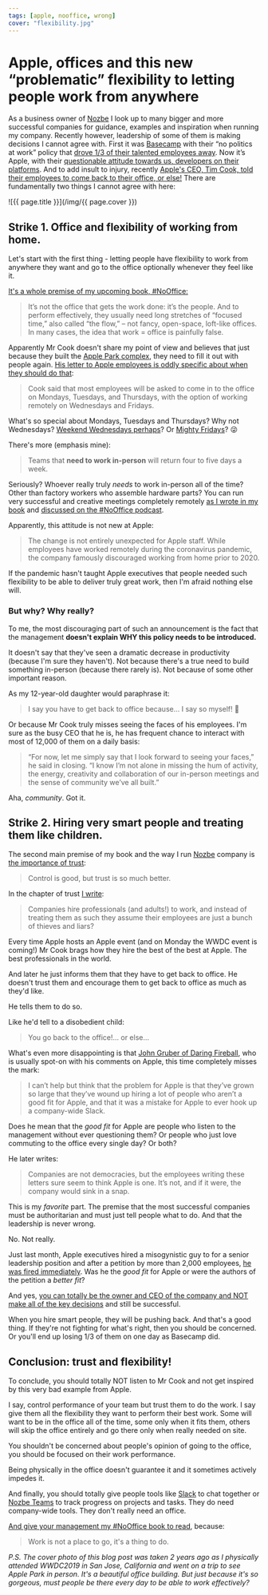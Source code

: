 ```yaml
---
tags: [apple, nooffice, wrong]
cover: "flexibility.jpg"
---
```


# Apple, offices and this new “problematic” flexibility to letting people work from anywhere

As a business owner of [Nozbe][n] I look up to many bigger and more successful companies for guidance, examples and inspiration when running my company. Recently however, leadership of some of them is making decisions I cannot agree with. First it was [Basecamp](/basecamp) with their “no politics at work” policy that [drove 1/3 of their talented employees away](/noofficefm-19). Now it’s Apple, with their [questionable attitude towards us, developers on their platforms](https://marco.org/2021/06/03/developer-relations). And to add insult to injury, recently [Apple's CEO, Tim Cook, told their employees to come back to their office, or else!](https://www.theverge.com/2021/6/4/22491629/apple-employees-push-back-return-office-internal-letter-tim-cook) There are fundamentally two things I cannot agree with here:

<!--More-->

![{{ page.title }}](/img/{{ page.cover }})

## Strike 1. Office and flexibility of working from home.

Let's start with the first thing - letting people have flexibility to work from anywhere they want and go to the office optionally whenever they feel like it.

[It's a whole premise of my upcoming book, #NoOffice:](https://nooffice.org/intro/)

> It’s not the office that gets the work done: it’s the people. And to perform effectively, they usually need long stretches of “focused time,” also called “the flow,” – not fancy, open-space, loft-like offices. In many cases, the idea that work = office is painfully false.

Apparently Mr Cook doesn't share my point of view and believes that just because they built the [Apple Park complex](https://en.wikipedia.org/wiki/Apple_Park), they need to fill it out with people again. [His letter to Apple employees is oddly specific about when they should do that](https://www.theverge.com/2021/6/2/22465846/apple-employees-return-office-three-days-week-september):

> Cook said that most employees will be asked to come in to the office on Mondays, Tuesdays, and Thursdays, with the option of working remotely on Wednesdays and Fridays.

What's so special about Mondays, Tuesdays and Thursdays? Why not Wednesdays? [Weekend Wednesdays perhaps](/noofficefm-8/)? Or [Mighty Fridays](https://nooffice.org/friday/)? 😜

There's more (emphasis mine):

> Teams that **need to work in-person** will return four to five days a week.

Seriously? Whoever really truly *needs* to work in-person all of the time? Other than factory workers who assemble hardware parts? You can run very successful and creative meetings completely remotely [as I wrote in my book](https://NoOffice.org/meetings) and [discussed on the #NoOffice podcast](/noofficefm-17/).

Apparently, this attitude is not new at Apple:

> The change is not entirely unexpected for Apple staff. While employees have worked remotely during the coronavirus pandemic, the company famously discouraged working from home prior to 2020.

If the pandemic hasn't taught Apple executives that people needed such flexibility to be able to deliver truly great work, then I'm afraid nothing else will.

### But why? Why really?

To me, the most discouraging part of such an announcement is the fact that the management **doesn't explain WHY this policy needs to be introduced.**

It doesn't say that they've seen a dramatic decrease in productivity (because I'm sure they haven't). Not because there's a true need to build something in-person (because there rarely is). Not because of some other important reason.

As my 12-year-old daughter would paraphrase it:

> I say you have to get back to office because… I say so myself! 🤪

Or because Mr Cook truly misses seeing the faces of his employees. I'm sure as the busy CEO that he is, he has frequent chance to interact with most of 12,000 of them on a daily basis:

> “For now, let me simply say that I look forward to seeing your faces,” he said in closing. “I know I’m not alone in missing the hum of activity, the energy, creativity and collaboration of our in-person meetings and the sense of community we’ve all built.”

Aha, *community*. Got it.

## Strike 2. Hiring very smart people and treating them like children.

The second main premise of my book and the way I run [Nozbe][n] company is [the importance of trust](https://nooffice.org/trust/):

> Control is good, but trust is so much better.

In the chapter of trust [I write](https://nooffice.org/trust/#companies-who-treat-their-employees-as-thieves-should-be-ashamed-of-themselves):

> Companies hire professionals (and adults!) to work, and instead of treating them as such they assume their employees are just a bunch of thieves and liars?

Every time Apple hosts an Apple event (and on Monday the WWDC event is coming!) Mr Cook brags how they hire the best of the best at Apple. The best professionals in the world.

And later he just informs them that they have to get back to office. He doesn't trust them and encourage them to get back to office as much as they'd like.

He tells them to do so.

Like he'd tell to a disobedient child:

> You go back to the office!… or else…

What's even more disappointing is that [John Gruber of Daring Fireball](https://daringfireball.net/linked/2021/06/04/apple-remote-work), who is usually spot-on with his comments on Apple, this time completely misses the mark:

> I can’t help but think that the problem for Apple is that they’ve grown so large that they’ve wound up hiring a lot of people who aren’t a good fit for Apple, and that it was a mistake for Apple to ever hook up a company-wide Slack.

Does he mean that the *good fit* for Apple are people who listen to the management without ever questioning them? Or people who just love commuting to the office every single day? Or both?

He later writes:

> Companies are not democracies, but the employees writing these letters sure seem to think Apple is one. It’s not, and if it were, the company would sink in a snap.

This is my *favorite* part. The premise that the most successful companies must be authoritarian and must just tell people what to do. And that the leadership is never wrong.

No. Not really.

Just last month, Apple executives hired a misogynistic guy to for a senior leadership position and after a petition by more than 2,000 employees, [he was fired immediately](https://www.theverge.com/2021/5/12/22433437/apple-hire-antonio-garcia-martinez-out-petition-investigation). Was he the *good fit* for Apple or were the authors of the petition a *better fit*?

And yes, [you can totally be the owner and CEO of the company and NOT make all of the key decisions](/owner/) and still be successful.

When you hire smart people, they will be pushing back. And that's a good thing. If they're not fighting for what's right, then you should be concerned. Or you'll end up losing 1/3 of them on one day as Basecamp did.

## Conclusion: trust and flexibility!

To conclude, you should totally NOT listen to Mr Cook and not get inspired by this very bad example from Apple.

I say, control performance of your team but trust them to do the work. I say give them all the flexibility they want to perform their best work. Some will want to be in the office all of the time, some only when it fits them, others will skip the office entirely and go there only when really needed on site.

You shouldn't be concerned about people's opinion of going to the office, you should be focused on their work performance. 

Being physically in the office doesn't guarantee it and it sometimes actively impedes it.

And finally, you should totally give people tools like [Slack](https://slack.com/) to chat together or [Nozbe Teams][n] to track progress on projects and tasks. They do need company-wide tools. They don't really need an office.

[And give your management my #NoOffice book to read](https://nooffice.org), because:

> Work is not a place to go, it's a thing to do.

*P.S. The cover photo of this blog post was taken 2 years ago as I physically attended WWDC2019 in San Jose, California and went on a trip to see Apple Park in person. It's a beautiful office building. But just because it's so gorgeous, must people be there every day to be able to work effectively?*

[n]: https://michael.gratis/nozbe
[np]: https://michael.gratis/nozbepersonal